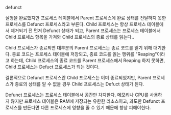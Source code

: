 defunct 

실행을 완료했지만 프로세스 테이블에서 Parent 프로세스에 완료 상태를 전달하지 못한 프로세스를 Defunct 프로세스라고 부른다.
Child 프로세스는 항상 프로세스 테이블에서 제거되기 전 먼저 Defunct 상태가 되고,
Parent 프로세스는 프로세스 테이블에서 Child 프로세스 항목을 가져와 Child 프로세스의 종료 상태를 읽는다..

Child 프로세스가 종료되면 대부분의 Parent 프로세스는 종료 코드를 얻기 위해 대기한다.
종료 코드는 프로세스 테이블에 저장되고, 종료 코드를 읽는 행위를 "Reaping"이라고 하는데,
Child 프로세스의 종료 코드를 Parent 프로세스에서 Reaping 하지 못하면, Child 프로세스는 Defuct 프로세스가 되는 것이다. 

결론적으로 Defunct 프로세스란 Child 프로세스는 이미 종료되었지만,
Parent 프로세스가 종료의 상태를 알 수 없을 경우 Child 프로세스는 Defuct 상태가 된다.

Defunct 프로세스는 프로세스 테이블에서 공간만 차지한다.
메모리나 CPU를 사용하지 않지만 프로세스 테이블은 RAM에 저장되는 유한한 리소스이고,
과도한 Defunct 프로세스를 만든다면 다른 프로세스에 영향을 줄 수 있기 때문에 항상 피해야한다.




